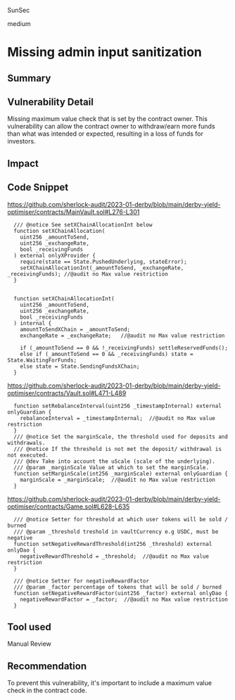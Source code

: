 SunSec

medium

# Missing admin input sanitization

## Summary

## Vulnerability Detail
Missing maximum value check that is set by the contract owner. This vulnerability can allow the contract owner to withdraw/earn more funds than what was intended or expected, resulting in a loss of funds for investors.

## Impact
 
## Code Snippet
https://github.com/sherlock-audit/2023-01-derby/blob/main/derby-yield-optimiser/contracts/MainVault.sol#L276-L301
```solidity
  /// @notice See setXChainAllocationInt below
  function setXChainAllocation(
    uint256 _amountToSend,
    uint256 _exchangeRate,
    bool _receivingFunds
  ) external onlyXProvider {
    require(state == State.PushedUnderlying, stateError);
    setXChainAllocationInt(_amountToSend, _exchangeRate, _receivingFunds); //@audit no Max value restriction
  }

 
  function setXChainAllocationInt(
    uint256 _amountToSend,
    uint256 _exchangeRate,
    bool _receivingFunds
  ) internal {
    amountToSendXChain = _amountToSend;
    exchangeRate = _exchangeRate;   //@audit no Max value restriction

    if (_amountToSend == 0 && !_receivingFunds) settleReservedFunds();
    else if (_amountToSend == 0 && _receivingFunds) state = State.WaitingForFunds;
    else state = State.SendingFundsXChain;
  }
```
https://github.com/sherlock-audit/2023-01-derby/blob/main/derby-yield-optimiser/contracts/Vault.sol#L471-L489
```solidity
  function setRebalanceInterval(uint256 _timestampInternal) external onlyGuardian {
    rebalanceInterval = _timestampInternal;  //@audit no Max value restriction
  }
  /// @notice Set the marginScale, the threshold used for deposits and withdrawals.
  /// @notice If the threshold is not met the deposit/ withdrawal is not executed.
  /// @dev Take into account the uScale (scale of the underlying).
  /// @param _marginScale Value at which to set the marginScale.
  function setMarginScale(int256 _marginScale) external onlyGuardian {
    marginScale = _marginScale;  //@audit no Max value restriction
  }
```
https://github.com/sherlock-audit/2023-01-derby/blob/main/derby-yield-optimiser/contracts/Game.sol#L628-L635
```solidity
  /// @notice Setter for threshold at which user tokens will be sold / burned
  /// @param _threshold treshold in vaultCurrency e.g USDC, must be negative
  function setNegativeRewardThreshold(int256 _threshold) external onlyDao {
    negativeRewardThreshold = _threshold;  //@audit no Max value restriction
  }

  /// @notice Setter for negativeRewardFactor
  /// @param _factor percentage of tokens that will be sold / burned
  function setNegativeRewardFactor(uint256 _factor) external onlyDao {
    negativeRewardFactor = _factor;  //@audit no Max value restriction
  }
```

## Tool used

Manual Review

## Recommendation
To prevent this vulnerability, it's important to include a maximum value check in the contract code. 